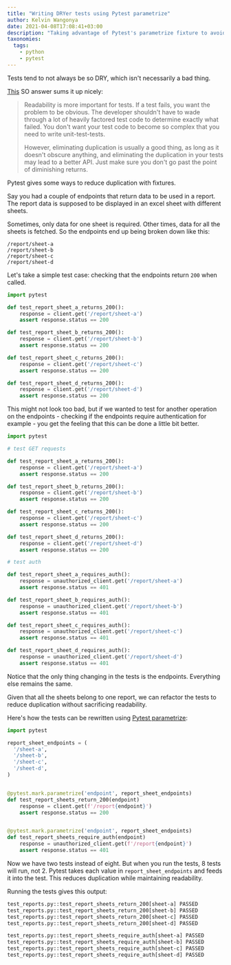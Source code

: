 ```yaml
---
title: "Writing DRYer tests using Pytest parametrize"
author: Kelvin Wangonya
date: 2021-04-08T17:08:41+03:00
description: "Taking advantage of Pytest's parametrize fixture to avoid unnecessary repetition in tests."
taxonomies:
  tags:
    - python
    - pytest
---
```


Tests tend to not always be so DRY, which isn't necessarily a bad thing.

[This](https://stackoverflow.com/a/129722/9312256) SO answer sums it up nicely:

> Readability is more important for tests. If a test fails, you want the problem to be obvious. The developer shouldn't have to wade through a lot of heavily factored test code to determine exactly what failed. You don't want your test code to become so complex that you need to write unit-test-tests.
>
> However, eliminating duplication is usually a good thing, as long as it doesn't obscure anything, and eliminating the duplication in your tests may lead to a better API. Just make sure you don't go past the point of diminishing returns.

Pytest gives some ways to reduce duplication with fixtures.

Say you had a couple of endpoints that return data to be used in a report.
The report data is supposed to be displayed in an excel sheet with different sheets.

Sometimes, only data for one sheet is required. Other times, data for
all the sheets is fetched. So the endpoints end up being broken down like this:

```
/report/sheet-a
/report/sheet-b
/report/sheet-c
/report/sheet-d
```

Let's take a simple test case: checking that the endpoints return `200` when called.

```python
import pytest

def test_report_sheet_a_returns_200():
    response = client.get('/report/sheet-a')
    assert response.status == 200

def test_report_sheet_b_returns_200():
    response = client.get('/report/sheet-b')
    assert response.status == 200

def test_report_sheet_c_returns_200():
    response = client.get('/report/sheet-c')
    assert response.status == 200

def test_report_sheet_d_returns_200():
    response = client.get('/report/sheet-d')
    assert response.status == 200
```

This might not look too bad, but if we wanted to test for another operation on the endpoints -
checking if the endpoints require authentication for example - you get the feeling that this can
be done a little bit better.

```python
import pytest

# test GET requests

def test_report_sheet_a_returns_200():
    response = client.get('/report/sheet-a')
    assert response.status == 200

def test_report_sheet_b_returns_200():
    response = client.get('/report/sheet-b')
    assert response.status == 200

def test_report_sheet_c_returns_200():
    response = client.get('/report/sheet-c')
    assert response.status == 200

def test_report_sheet_d_returns_200():
    response = client.get('/report/sheet-d')
    assert response.status == 200

# test auth

def test_report_sheet_a_requires_auth():
    response = unauthorized_client.get('/report/sheet-a')
    assert response.status == 401

def test_report_sheet_b_requires_auth():
    response = unauthorized_client.get('/report/sheet-b')
    assert response.status == 401

def test_report_sheet_c_requires_auth():
    response = unauthorized_client.get('/report/sheet-c')
    assert response.status == 401

def test_report_sheet_d_requires_auth():
    response = unauthorized_client.get('/report/sheet-d')
    assert response.status == 401
```

Notice that the only thing changing in the tests is the endpoints. Everything else remains
the same.

Given that all the sheets belong to one report, we can refactor the tests to reduce duplication
without sacrificing readability.

Here's how the tests can be rewritten using [Pytest parametrize](https://docs.pytest.org/en/stable/parametrize.html#parametrize-basics):

```python
import pytest

report_sheet_endpoints = (
  '/sheet-a',
  '/sheet-b',
  '/sheet-c',
  '/sheet-d',
)


@pytest.mark.parametrize('endpoint', report_sheet_endpoints)
def test_report_sheets_return_200(endpoint)
    response = client.get(f'/report{endpoint}')
    assert response.status == 200


@pytest.mark.parametrize('endpoint', report_sheet_endpoints)
def test_report_sheets_require_auth(endpoint)
    response = unauthorized_client.get(f'/report{endpoint}')
    assert response.status == 401
```

Now we have two tests instead of eight. But when you run the tests, 8 tests will run,
not 2. Pytest takes each value in `report_sheet_endpoints` and feeds it into the test.
This reduces duplication while maintaining readability.

Running the tests gives this output:

```sh
test_reports.py::test_report_sheets_return_200[sheet-a] PASSED
test_reports.py::test_report_sheets_return_200[sheet-b] PASSED
test_reports.py::test_report_sheets_return_200[sheet-c] PASSED
test_reports.py::test_report_sheets_return_200[sheet-d] PASSED

test_reports.py::test_report_sheets_require_auth[sheet-a] PASSED
test_reports.py::test_report_sheets_require_auth[sheet-b] PASSED
test_reports.py::test_report_sheets_require_auth[sheet-c] PASSED
test_reports.py::test_report_sheets_require_auth[sheet-d] PASSED
```
